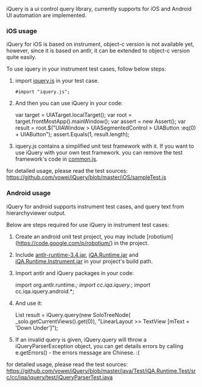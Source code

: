 iQuery is a ui control query library, currently supports for iOS and Android UI automation are implemented.

### iOS usage
iQuery for iOS is based on instrument, object-c version is not available yet, however, since it is based on antlr, it can be extended to object-c version quite easily.

To use iquery in your instrument test cases, follow below steps:

1.  import [iquery.js](https://github.com/vowei/iQuery/blob/master/iOS/lib/iquery.js) in your test case.

    `#import "iquery.js";`

2.  And then you can use iQuery in your code: 
    
     var target = UIATarget.localTarget(); 
     var root = target.frontMostApp().mainWindow();
     var assert = new Assert();
     var result = root.$("UIAWindow > UIASegmentedControl > UIAButton :eq(0) + UIAButton");
     assert.Equals(1, result.length);

3. iquery.js contains a simplified unit test framework with it. If you want to use iQuery with your own test framework. you can remove the test framework's code in [common.js](https://github.com/vowei/iQuery/blob/master/iOS/lib/common.js).

for detailed usage, please read the test sources: https://github.com/vowei/iQuery/blob/master/iOS/sampleTest.js

### Android usage
iQuery for android supports instrument test cases, and query text from hierarchyviewer output.

Below are steps required for use iQuery in instrument test cases:

1.  Create an android unit test project, you may include [robotium] (https://code.google.com/p/robotium/) in the project.
2.  Include [antlr-runtime-3.4.jar](https://github.com/vowei/iQuery/blob/master/java/lib/antlr-runtime-3.4.jar), [iQA.Runtime.jar](https://github.com/downloads/vowei/iQuery/iQA.Runtime.jar) and [iQA.Runtime.Instrument.jar](https://github.com/downloads/vowei/iQuery/iQA.Runtime.Instrument.jar) in your project's build path.
3.  Import antlr and iQuery packages in your code:
    
     import org.antlr.runtime.*;
     import cc.iqa.iquery.*;
     import cc.iqa.iquery.android.*;

4. And use it:
   
    List<SoloTreeNode> result = iQuery.query(new SoloTreeNode(
        _solo.getCurrentViews().get(0)), 
        "LinearLayout >> TextView [mText = 'Down Under']");

5. If an invalid query is given, iQuery.query will throw a iQueryParserException object, you can get details errors by calling e.getErrors() - the errors message are Chinese. :(

for detailed usage, please read the test sources: https://github.com/vowei/iQuery/blob/master/java/Test/iQA.Runtime.Test/src/cc/iqa/iquery/test/iQueryParserTest.java
 


 